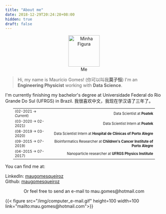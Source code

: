 ```yaml
---
title: "About me"
date: 2018-12-29T20:24:28+08:00
hidden: true
draft: false
---
```


<style>
figure {text-align: center;}
table   {font-size: 0.7rem;
        text-align: center;
          margin: auto;
            width: 90%;
        
        }
tr:hover {background-color: #f5f5f5;}
</style>

<figure>
    <img src="/img/mauri.jpeg" alt="Minha Figura" width=100><figcaption>Me</figcaption>
</figure>

> Hi, my name is Maurício Gomes! (你可以叫我**莫子恒**) I'm an **Engineering Physicist** working with **Data Science**. 


I'm currently finishing my bachelor's degree at Universidade Federal do Rio Grande Do Sul (UFRGS) in Brazil.
我很喜欢中文，我现在学汉语了三年了。

|                      |                                       |
|:---------------------|--------------------------------------:|
|(02-2021 -> _Current_)|Data Scientist at **Poatek**    |
|(03-2020 -> 02-2021)  |Data Scientist Intern at **Poatek**    |
|(08-2019 -> 03-2020)  |Data Scientist Intern at **Hospital de Clínicas of Porto Alegre**|
|(09-2015 -> 07-2019)  |Bioinformatics Researcher at **Children's Cancer Institute of Porto Alegre**|
|(04-2015 -> 07-2017)  |Nanoparticle researcher at **UFRGS Physics Institute**|

You can find me at:

LinkedIn: [maugomesqueiroz](https://www.linkedin.com/in/maugomesqueiroz/)\
Github: [maugomesqueiroz](https://github.com/maugomesqueiroz)

<figure>Or feel free to send an e-mail to mau.gomes@hotmail.com</figure>  
{{< figure src="/img/computer_e-mail.gif" height=100 width=100 link="mailto:mau.gomes@hotmail.com">}}

